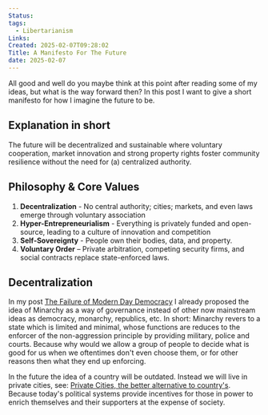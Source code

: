 ```yaml
---
Status: 
tags:
  - Libertarianism
Links: 
Created: 2025-02-07T09:28:02
Title: A Manifesto For The Future
date: 2025-02-07
---
```

All good and well do you maybe think at this point after reading some of my ideas, but what is the way forward then? In this post I want to give a short manifesto for how I imagine the future to be.

## Explanation in short

The future will be decentralized and sustainable where voluntary cooperation, market innovation and strong property rights foster community resilience without the need for (a) centralized authority.

## Philosophy & Core Values 
1. **Decentralization** - No central authority; cities; markets, and even laws emerge through voluntary association
2. **Hyper-Entrepreneurialism** - Everything is privately funded and open-source, leading to a culture of innovation and competition
3. **Self-Sovereignty** - People own their bodies, data, and property.
4. **Voluntary Order** – Private arbitration, competing security firms, and social contracts replace state-enforced laws.

## Decentralization
In my post [The Failure of Modern Day Democracy](https://thoughtvoyager.com/posts/posts/the-failure-of-modern-day-democracy/) I already proposed the idea of Minarchy as a way of governance instead of other now mainstream ideas as democracy, monarchy, republics, etc. In short: Minarchy revers to a state which is limited and minimal, whose functions are reduces to the enforcer of the non-aggression principle by providing military, police and courts. Because why would we allow a group of people to decide what is good for us when we oftentimes don't even choose them, or for other reasons then what they end up enforcing. 

In the future the idea of a country will be outdated. Instead we will live in private cities, see: [Private Cities, the better alternative to country's](https://thoughtvoyager.com/posts/posts/private-cities,-the-better-alternative-to-country's/). Because today's political systems provide incentives for those in power to enrich themselves and their supporters at the expense of society.

